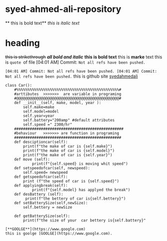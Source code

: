 # syed-ahmed-ali-repository
** this is bold text**
*this is italic text*
# heading
~~this is strikethrough~~
***all bold and italic***
__this is bold text__
this is __marke__ text
this is  `quote `of file
[04:01 AM] Commit: `Not all refs have been pushed.`

`[04:01 AM] Commit: Not all refs have been pushed.
[04:01 AM] Commit: Not all refs have been pushed.`
this is github site [syedahmedali](https://github.com/syedahmedali09)

```
class Car():
    #%%%%%%%%%%%%%%%%%%%%%%%%%%%%%%%%%%%%%%%%%%%%%%#
    #arttibutes  >>>>>>>  are variable in programing
    #@@@@@@@@@@@@@@@@@@@@@@@@@@@@@@@@@@@@@@@@@@@@@@#
    def __init__(self, make, model, year ):
        self.make=make
        self.model=model
        self.year=year
        self.battery="200amp" #default attributes
        self.speed =" 2300/hr"
    #################################################
    #behaviour   >>>>>>> are function in programing
    ################################################
    def desciptioncar(self):
        print(f"the make of car is {self.make}")
        print(f"the make of car is {self.model}")
        print(f"the make of car is {self.year}")
    def move (self):
            print(f"{self.speed} is moving whit speed")
    def setspeedofcar(self, newspeed):
        self.speed= newspeed
    def getspeedofcar(self):
        print (f"the speed of car is {self.speed}")
    def applyingbreak(self):
            print(f"{self.model} has applyed the break")
    def desBattery (self):
         print(f"the bettery of car is{self.bettery}")
    def setBatterySize(self,newSize):
        self.bettery = newSize
        
    def getBatterySize(self):
        print(f"the size of your  car bettery is{self.battery}"
       
[**GOOLGE**](https://www.google.com)
this is goolge [GOOLGE](https://www.google.com).




